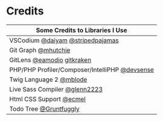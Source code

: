 # Credits

| Some Credits to Libraries I Use  |
| --- |
| VSCodium [@daiyam](https://github.com/daiyam) [@stripedpajamas](https://github.com/stripedpajamas) |
| Git Graph [@mhutchie](https://github.com/mhutchie) |
| GitLens [@eamodio](https://github.com/eamodio) [gitkraken](https://www.gitkraken.com/) |
| PHP/PHP Profiler/Composer/IntelliPHP [@devsense](https://github.com/devsense) |
| Twig Language 2 [@mblode](https://github.com/mblode) |
| Live Sass Compiler [@glenn2223](https://github.com/glenn2223) |
| Html CSS Support [@ecmel](https://github.com/ecmel) |
| Todo Tree [@Gruntfuggly](https://github.com/Gruntfuggly) |

